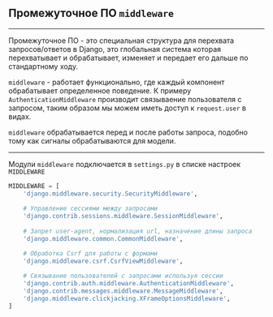 Промежуточное ПО `middleware`
---
---
Промежуточное ПО - это специальная структура для перехвата запросов/ответов в
Django, это глобальная система которая перехватывает и обрабатывает, изменяет 
и передает его дальше по стандартному ходу.

`middleware` -  работает функционально, где каждый компонент 
обрабатывает определенное поведение. К примеру `AuthenticationMiddleware`
производит связываение пользователя с запросом, таким образом мы можем иметь
доступ к `request.user` в видах.

`middleware` обрабатывается перед и после работы запроса, подобно тому как
сигналы обрабатываются для модели.

---

Модули `middleware` подключается в `settings.py` в списке настроек `MIDDLEWARE`

```python
MIDDLEWARE = [
    'django.middleware.security.SecurityMiddleware',
    
    # Управление сессиями между запросами
    'django.contrib.sessions.middleware.SessionMiddleware',
    
    # Запрет user-agent, нормализация url, назначение длины запроса
    'django.middleware.common.CommonMiddleware',

    # Обработка Csrf для работы с формами 
    'django.middleware.csrf.CsrfViewMiddleware',
    
    # Связывание пользователей с запросами используя сессии
    'django.contrib.auth.middleware.AuthenticationMiddleware',
    'django.contrib.messages.middleware.MessageMiddleware',
    'django.middleware.clickjacking.XFrameOptionsMiddleware',
]
```









